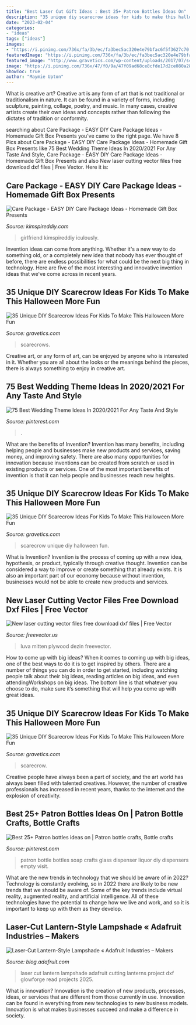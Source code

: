 ```yaml
---
title: "Best Laser Cut Gift Ideas : Best 25+ Patron Bottles Ideas On"
description: "35 unique diy scarecrow ideas for kids to make this halloween more fun"
date: "2023-02-04"
categories:
- "ideas"
tags: ["ideas"]
images:
- "https://i.pinimg.com/736x/fa/3b/ec/fa3bec5ac320e4e79bfac6f5f3627c70.jpg"
featuredImage: "https://i.pinimg.com/736x/fa/3b/ec/fa3bec5ac320e4e79bfac6f5f3627c70.jpg"
featured_image: "http://www.gravetics.com/wp-content/uploads/2017/07/scarecrow-friends.jpg"
image: "https://i.pinimg.com/736x/47/f0/9a/47f09ad68ce8cfde17d2ce080a28d40f.jpg"
ShowToc: true
author: "Maymie Upton"
---
```



What is creative art?
Creative art is any form of art that is not traditional or traditionalism in nature. It can be found in a variety of forms, including sculpture, painting, collage, poetry, and music. In many cases, creative artists create their own ideas and concepts rather than following the dictates of tradition or conformity.

	

		
searching about Care Package - EASY DIY Care Package Ideas - Homemade Gift Box Presents you've came to the right page. We have 8 Pics about Care Package - EASY DIY Care Package Ideas - Homemade Gift Box Presents like 75 Best Wedding Theme Ideas In 2020/2021 For Any Taste And Style, Care Package - EASY DIY Care Package Ideas - Homemade Gift Box Presents and also New laser cutting vector files free download dxf files | Free Vector. Here it is:
		
    
## Care Package - EASY DIY Care Package Ideas - Homemade Gift Box Presents

<img loading=lazy src="https://kimspireddiy.com/wp-content/uploads/2020/04/diy-care-package-red-4.jpg" onerror="this.onerror=null;this.src='https://tse1.mm.bing.net/th?id=OIP.wM3uIc7kdVlGrccFxSFuSgHaKn&amp;pid=15.1';" alt="Care Package - EASY DIY Care Package Ideas - Homemade Gift Box Presents">

_Source: kimspireddiy.com_

>girlfriend kimspireddiy iculously. 

	

Invention ideas can come from anything. Whether it's a new way to do something old, or a completely new idea that nobody has ever thought of before, there are endless possibilities for what could be the next big thing in technology. Here are five of the most interesting and innovative invention ideas that we've come across in recent years.

    
## 35 Unique DIY Scarecrow Ideas For Kids To Make This Halloween More Fun

<img loading=lazy src="https://www.gravetics.com/wp-content/uploads/2017/07/Minion-Scarecrows.jpg" onerror="this.onerror=null;this.src='https://tse3.mm.bing.net/th?id=OIP.IyYFXL_OQj4kcevLSJguSgHaNK&amp;pid=15.1';" alt="35 Unique DIY Scarecrow Ideas For Kids To Make This Halloween More Fun">

_Source: gravetics.com_

>scarecrows. 

	

Creative art, or any form of art, can be enjoyed by anyone who is interested in it. Whether you are all about the looks or the meanings behind the pieces, there is always something to enjoy in creative art.

    
## 75 Best Wedding Theme Ideas In 2020/2021 For Any Taste And Style

<img loading=lazy src="https://i.pinimg.com/736x/47/f0/9a/47f09ad68ce8cfde17d2ce080a28d40f.jpg" onerror="this.onerror=null;this.src='https://tse3.mm.bing.net/th?id=OIP.4KVoE-KiynGVCbPL7s63IAHaLG&amp;pid=15.1';" alt="75 Best Wedding Theme Ideas In 2020/2021 For Any Taste And Style">

_Source: pinterest.com_

>. 

	

What are the benefits of Invention?
Invention has many benefits, including helping people and businesses make new products and services, saving money, and improving safety. There are also many opportunities for innovation because inventions can be created from scratch or used in existing products or services. One of the most important benefits of invention is that it can help people and businesses reach new heights.

    
## 35 Unique DIY Scarecrow Ideas For Kids To Make This Halloween More Fun

<img loading=lazy src="http://www.gravetics.com/wp-content/uploads/2017/07/scarecrow-friends.jpg" onerror="this.onerror=null;this.src='https://tse4.mm.bing.net/th?id=OIP.oz8B3hzw0bb9uOQXpLiKpQHaLD&amp;pid=15.1';" alt="35 Unique DIY Scarecrow Ideas For Kids To Make This Halloween More Fun">

_Source: gravetics.com_

>scarecrow unique diy halloween fun. 

	

What is Invention?
Invention is the process of coming up with a new idea, hypothesis, or product, typically through creative thought. Invention can be considered a way to improve or create something that already exists. It is also an important part of our economy because without invention, businesses would not be able to create new products and services.

    
## New Laser Cutting Vector Files Free Download Dxf Files | Free Vector

<img loading=lazy src="https://freevector.us/wp-content/uploads/2019/08/laser-cutting-vector-files-free-download.jpg" onerror="this.onerror=null;this.src='https://tse1.mm.bing.net/th?id=OIP.BSLg8tdIuLEjHFk2_PgufAHaKD&amp;pid=15.1';" alt="New laser cutting vector files free download dxf files | Free Vector">

_Source: freevector.us_

>luva mitten plywood dezin freevector. 

	

How to come up with big ideas?
When it comes to coming up with big ideas, one of the best ways to do it is to get inspired by others. There are a number of things you can do in order to get started, including watching people talk about their big ideas, reading articles on big ideas, and even attendingWorkshops on big ideas. The bottom line is that whatever you choose to do, make sure it’s something that will help you come up with great ideas.

    
## 35 Unique DIY Scarecrow Ideas For Kids To Make This Halloween More Fun

<img loading=lazy src="https://www.gravetics.com/wp-content/uploads/2017/07/scarcrow.jpg" onerror="this.onerror=null;this.src='https://tse2.mm.bing.net/th?id=OIP.np91N291sUPMLwa5cbyLmQHaLH&amp;pid=15.1';" alt="35 Unique DIY Scarecrow Ideas For Kids To Make This Halloween More Fun">

_Source: gravetics.com_

>scarecrow. 

	

Creative people have always been a part of society, and the art world has always been filled with talented creatives. However, the number of creative professionals has increased in recent years, thanks to the internet and the explosion of creativity.

    
## Best 25+ Patron Bottles Ideas On | Patron Bottle Crafts, Bottle Crafts

<img loading=lazy src="https://i.pinimg.com/736x/fa/3b/ec/fa3bec5ac320e4e79bfac6f5f3627c70.jpg" onerror="this.onerror=null;this.src='https://tse3.mm.bing.net/th?id=OIP.Mb4gKmvqBPvv506UfrAezgAAAA&amp;pid=15.1';" alt="Best 25+ Patron bottles ideas on | Patron bottle crafts, Bottle crafts">

_Source: pinterest.com_

>patron bottle bottles soap crafts glass dispenser liquor diy dispensers empty visit. 

	

What are the new trends in technology that we should be aware of in 2022?
Technology is constantly evolving, so in 2022 there are likely to be new trends that we should be aware of. Some of the key trends include virtual reality, augmented reality, and artificial intelligence. All of these technologies have the potential to change how we live and work, and so it is important to keep up with them as they develop.

    
## Laser-Cut Lantern-Style Lampshade « Adafruit Industries – Makers

<img loading=lazy src="https://cdn-blog.adafruit.com/uploads/2016/05/IMG_2025.jpg" onerror="this.onerror=null;this.src='https://tse4.mm.bing.net/th?id=OIP.NRnWwz5iXKDP_ESIxASlMwHaE8&amp;pid=15.1';" alt="Laser-Cut Lantern-Style Lampshade « Adafruit Industries – Makers">

_Source: blog.adafruit.com_

>laser cut lantern lampshade adafruit cutting lanterns project dxf glowforge read projects 2025. 

	

What is innovation?
Innovation is the creation of new products, processes, ideas, or services that are different from those currently in use. Innovation can be found in everything from new technologies to new business models. Innovation is what makes businesses succeed and make a difference in society.

